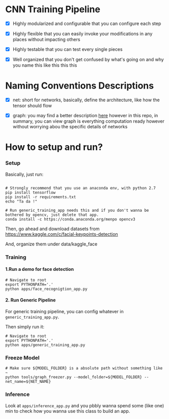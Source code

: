 # CNN Training Pipeline

- [X] Highly modularized and configurable that you can configure each step

- [X] Highly flexible that you can easily invoke your modifications in any places without impacting others

- [X] Highly testable that you can test every single pieces

- [X] Well organized that you don't get confused by what's going on and why you name this like this this this


# Naming Conventions Descriptions

- [X] net: short for networks, basically, define the architecture, like how the tensor should flow

- [X] graph: you may find a better description [here](https://www.tensorflow.org/programmers_guide/graphs)
however in this repo, in summary, you can view graph is everything computation ready however without worrying abou the specific details of networks

# How to setup and run?

### Setup

Basically, just run:

```

# Strongly recommend that you use an anaconda env, with python 2.7
pip install tensorflow
pip install -r requirements.txt
echo "Ta da !"

# Run generic_training_app needs this and if you don't wanna be bothered by opencv, just delete that app.
conda install -c https://conda.anaconda.org/menpo opencv3

```

Then, go ahead and download datasets from https://www.kaggle.com/c/facial-keypoints-detection

And, organize them under data/kaggle_face

### Training

#### 1.Run a demo for face detection

```
# Navigate to root
export PYTHONPATH='.'
python apps/face_recognigtion_app.py
```


#### 2. Run Generic Pipeline

For generic training pipeline, you can config whatever in `generic_training_app.py`.

Then simply run it:

```
# Navigate to root
export PYTHONPATH='.'
python apps/generic_training_app.py

```

### Freeze Model

```
# Make sure ${MODEL_FOLDER} is a absolute path without something like ~
python tools/graph_freezer.py --model_folder=${MODEL_FOLDER} --net_name=${NET_NAME}
```

### Inference

Look at `apps/inference_app.py` and you pbbly wanna spend some (like one) min to check how you wanna use this class to build an app.